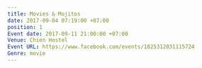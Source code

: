 ```yaml
---
title: Movies & Mojitos
date: 2017-09-04 07:19:00 +07:00
position: 1
Event date: 2017-09-11 21:00:00 +07:00
Venue: Chien Hostel
Event URL: https://www.facebook.com/events/1825312031115724
Genre: movie
---
```


